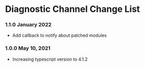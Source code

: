 # Diagnostic Channel Change List

### 1.1.0 January 2022

* Add callback to notify about patched modules

### 1.0.0 May 10, 2021

* Increasing typescript version to 4.1.2